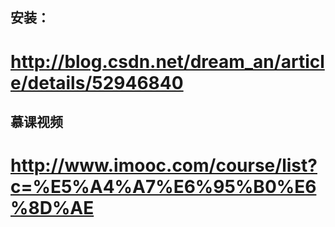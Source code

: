 ## 安装：
# http://blog.csdn.net/dream_an/article/details/52946840

## 慕课视频
# http://www.imooc.com/course/list?c=%E5%A4%A7%E6%95%B0%E6%8D%AE

